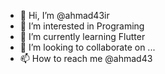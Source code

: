 - 👋 Hi, I’m @ahmad43ir
- 👀 I’m interested in Programing
- 🌱 I’m currently learning Flutter
- 💞️ I’m looking to collaborate on ...
- 📫 How to reach me @ahmad43

<!---
ahmad43ir/ahmad43ir is a ✨ special ✨ repository because its `README.md` (this file) appears on your GitHub profile.
You can click the Preview link to take a look at your changes.
--->

